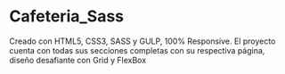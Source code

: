 # Cafeteria_Sass
Creado con HTML5, CSS3, SASS y GULP, 100% Responsive. El proyecto cuenta con todas sus secciones completas con su respectiva página, diseño desafiante con Grid y FlexBox
